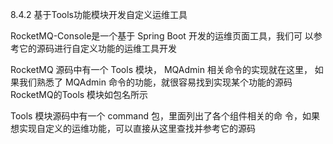 8.4.2 基于Tools功能模块开发自定义运维工具

  RocketMQ-Console是一个基于 Spring Boot 开发的运维页面工具，我们可
以参考它的源码进行自定义功能的运维工具开发

RocketMQ 源码中有一个 Tools 模块， MQAdmin 相关命令的实现就在这里，
如果我们熟悉了 MQAdmin 命令的功能，就很容易找到实现某个功能的源码
RocketMQ的Tools 模块如包名所示


Tools 模块源码中有一个 command 包，里面列出了各个组件相关的命
令，如果想实现自定义的运维功能，可以直接从这里查找并参考它的源码